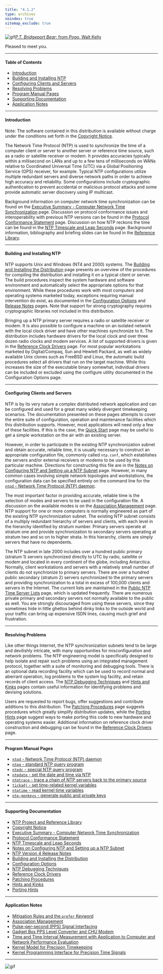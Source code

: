 ```yaml
---
title: "4.1.2"
type: archives
noindex: true 
sitemap_exclude: true
---
```


![gif](/documentation/pic/barnstable.gif)[_P.T. Bridgeport Bear_; from _Pogo_, Walt Kelly](/reflib/pictures/)

Pleased to meet you.  

* * *

#### Table of Contents

*  [Introduction](#introduction)
*  [Building and Installing NTP](#building-and-installing-ntp)
*  [Configuring Clients and Servers](#configuring-clients-and-servers)
*  [Resolving Problems](#resolving-problems)
*  [Program Manual Pages](#program-manual-pages)
*  [Supporting Documentation](#supporting-documentation)
*  [Application Notes](#application-notes)

* * *

#### Introduction

Note: The software contained in this distribution is available without charge under the conditions set forth in the [Copyright Notice](/documentation/4.1.2/copyright/).

The Network Time Protocol (NTP) is used to synchronize the time of a computer client or server to another server or reference time source, such as a radio or satellite receiver or modem. It provides accuracies typically within a millisecond on LANs and up to a few tens of milliseconds on WANs relative to Coordinated Universal Time (UTC) via a Global Positioning Service (GPS) receiver, for example. Typical NTP configurations utilize multiple redundant servers and diverse network paths in order to achieve high accuracy and reliability. Some configurations include cryptographic authentication to prevent accidental or malicious protocol attacks and some provide automatic server discovery using IP multicast.

Background information on computer network time synchronization can be found on the [Executive Summary - Computer Network Time Synchronization](/documentation/4.1.2/exec/) page. Discussion on protocol conformance issues and interoperability with previous NTP versions can be found in the [Protocol Conformance Statement](/documentation/4.1.2/biblio/) page. Discussion on how NTP reckons the time can be found in the [NTP Timescale and Leap Seconds](/documentation/4.1.2/leap/) page. Background information, bibliography and briefing slides can be found in the [Reference Library](/reflib/).

* * *

#### Building and Installing NTP

NTP supports Unix and Windows (NT4 and 2000) systems. The [Building and Installing the Distribution](/documentation/4.1.2/build/) page presents an overview of the procedures for compiling the distribution and installing it on a typical client or server. The build procedures inspect the system hardware and software environment and automatically select the appropriate options for that environment. While these procedures work with most computers and operating systems marketed today, exceptions requiring manual intervention do exist, as documented in the [Configuration Options](/documentation/4.1.2/config/) and [Release Notes](/documentation/4.1.2/release/) pages. Note that support for strong cryptography requires cryptographic libraries not included in this distribution.

Bringing up a NTP primary server requires a radio or satellite receiver or modem. It is also possible to configure a machine on an isolated network with the local clock driver and have other machines synchronize to it. The distribution includes hardware drivers for the local clock and over three dozen radio clocks and modem services. A list of supported drivers is given in the [Reference Clock Drivers](/documentation/4.1.2/refclock/) page. For most popular workstations marketed by Digital/Compaq, Sun and Hewlett Packard, as well as widely available Unix clones such as FreeBSD and Linux, the automatic build procedures select all drivers that run on the target machine. While this increases the size of the executable binary somewhat, individual drivers can be included or excluded using the configure utility documented in the Configuration Options page.

* * *

#### Configuring Clients and Servers

NTP is by its very nature a complex distributed network application and can be configured and used for a great many widely divergent timekeeping scenarios. The documentation presented on these pages attempts to cover the entire suite of configuration, operation and maintenance facilities which this distribution supports. However, most applications will need only a few of these facilities. If this is the case, the [Quick Start](/documentation/4.1.2/quick/) page may be useful to get a simple workstation on the air with an existing server.

However, in order to participate in the existing NTP synchronization subnet and obtain accurate, reliable time, it is usually necessary to construct an appropriate configuration file, commonly called <code>ntp.conf</code>, which establishes the servers and/or external receivers or modems to be used by this particular machine. Directions for constructing this file are in the [Notes on Configuring NTP and Setting up a NTP Subnet](/documentation/4.1.2/notes/) page. However, in many common cases involving simple network topologies and workstations, the configuration data can be specified entirely on the command line for the [<code>ntpd</code> - Network Time Protocol (NTP) daemon](/documentation/4.1.2/ntpd/).

The most important factor in providing accurate, reliable time is the selection of modes and servers to be used in the configuration file. A discussion on the available modes is on the [Association Management](/documentation/4.1.2/assoc/) page. NTP support for one or more computers is normally engineered as part of the existing NTP synchronization subnet. The existing NTP subnet consists of a multiply redundant hierarchy of servers and clients, with each level in the hierarchy identified by stratum number. Primary servers operate at stratum one and provide synchronization to secondary servers operating at stratum two and so on to higher strata. In this hierarchy, clients are simply servers that have no dependents.

The NTP subnet in late 2000 includes over a hundred public primary (stratum 1) servers synchronized directly to UTC by radio, satellite or modem and located in every continent of the globe, including Antarctica. Normally, client workstations and servers with a relatively small number of clients do not synchronize to primary servers. There are over a hundred public secondary (stratum 2) servers synchronized to the primary servers and providing synchronization to a total in excess of 100,000 clients and servers in the Internet. The current lists are maintained in the [Public NTP Time Server Lists](https://support.ntp.org/bin/view/Servers/WebHome) page, which is updated frequently. There are numerous private primary and secondary servers not normally available to the public as well. You are strongly discouraged from using these servers, since they sometimes hide in little ghettos behind dinky links to the outside world and your traffic can bring up expensive ISDN lines, causing much grief and frustration.

* * *

#### Resolving Problems

Like other things Internet, the NTP synchronization subnets tend to be large and devilishly intricate, with many opportunities for misconfiguration and network problems. The NTP engineering model is specifically designed to help isolate and repair such problems using an integrated management protocol, together with a suite of monitoring and debugging tools. There is an optional data recording facility which can be used to record normal and aberrant operation, log problems to the system log facility, and retain records of client access. The [NTP Debugging Techniques](/documentation/4.1.2/debug/) and [Hints and Kinks](/documentation/4.1.2/hints/) pages contain useful information for identifying problems and devising solutions.

Users are requested to report bugs, offer suggestions and contribute additions to this distribution. The [Patching Procedures](/documentation/4.1.2/patches/) page suggests procedures which greatly simplify distribution updates, while the [Porting Hints](/documentation/4.1.2/porting/) page suggest ways to make porting this code to new hardware and operating systems easier. Additional information on reference clock driver construction and debugging can be found in the [Reference Clock Drivers](/documentation/4.1.2/refclock/) page.

* * *

#### Program Manual Pages

*   [<code>ntpd</code> - Network Time Protocol (NTP) daemon](/documentation/4.1.2/ntpd/)
*   [<code>ntpq</code> - standard NTP query program](/documentation/4.1.2/ntpq/)
*   [<code>ntpdc</code> - special NTP query program](/documentation/4.1.2/ntpdc/)
*   [<code>ntpdate</code> - set the date and time via NTP](/documentation/4.1.2/ntpdate/)
*   [<code>ntptrace</code> - trace a chain of NTP servers back to the primary source](/documentation/4.1.2/ntptrace/)
*   [<code>tickadj</code> - set time-related kernel variables](/documentation/4.1.2/tickadj/)
*   [<code>ntptime</code> - read kernel time variables](/documentation/4.1.2/ntptime/)
*   [<code>ntp-genkeys</code> - generate public and private keys](/documentation/4.1.2/genkeys/)

* * *

#### Supporting Documentation

*   [NTP Project and Reference Library](/reflib/ntp/)
*   [Copyright Notice](/documentation/4.1.2/copyright/)
*   [Executive Summary - Computer Network Time Synchronization](/documentation/4.1.2/exec/)
*   [Protocol Conformance Statement](/documentation/4.1.2/biblio/)
*   [NTP Timescale and Leap Seconds](/documentation/4.1.2/leap/)
*   [Notes on Configuring NTP and Setting up a NTP Subnet](/documentation/4.1.2/notes/)
*   [NTP Version 4 Release Notes](/documentation/4.1.2/release/)
*   [Building and Installing the Distribution](/documentation/4.1.2/build/)
*   [Configuration Options](/documentation/4.1.2/config/)
*   [NTP Debugging Techniques](/documentation/4.1.2/debug/)
*   [Reference Clock Drivers](/documentation/4.1.2/refclock/)
*   [Patching Procedures](/documentation/4.1.2/patches/)
*   [Hints and Kinks](/documentation/4.1.2/hints/)
*   [Porting Hints](/documentation/4.1.2/porting/)

* * *

#### Application Notes

*   [Mitigation Rules and the <code>prefer</code> Keyword](/documentation/4.1.2/prefer/)
*   [Association Management](/documentation/4.1.2/assoc/)
*   [Pulse-per-second (PPS) Signal Interfacing](/documentation/4.1.2/pps/)
*   [Gadget Box PPS Level Converter and CHU Modem](/documentation/4.1.2/gadget/)
*   [Time and Time Interval Measurement with Application to Computer and Network Performance Evaluation](/documentation/4.1.2/measure/)
*   [Kernel Model for Precision Timekeeping](/documentation/4.1.2/kern/)
*   [Kernel Programming Interface for Precision Time Signals](/documentation/4.1.2/kernpps/)

* * *

![gif](/documentation/pic/pogo1a.gif)